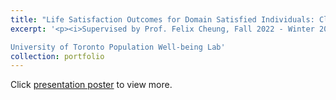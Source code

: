 ```yaml
---
title: "Life Satisfaction Outcomes for Domain Satisfied Individuals: Clustering Domain Satisfaction"
excerpt: '<p><i>Supervised by Prof. Felix Cheung, Fall 2022 - Winter 2023 </i></p>

University of Toronto Population Well-being Lab'
collection: portfolio
---
```


Click [presentation poster](https://amanda-ng518.github.io/files/CSSC_poster.pdf) to view more.
